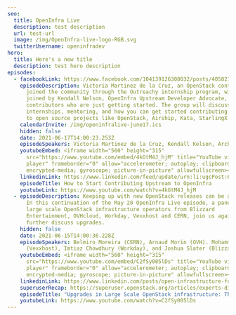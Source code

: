 ```yaml
---
seo:
  title: OpenInfra Live
  description: test description
  url: test-url
  image: /img/OpenInfra-live-logo-RGB.svg
  twitterUsername: openinfradev
hero:
  title: Here's a new title
  description: test hero description
episodes:
  - facebookLink: https://www.facebook.com/104139126308032/posts/4058210514234187/
    episodeDescription: Victoria Martinez de la Cruz, an OpenStack contributor who
      joined the community through the Outreachy internship program, will be
      joined by Kendall Nelson, OpenInfra Upstream Developer Advocate, and
      contributors who are just getting started. The group will discuss
      internships, mentoring, and how you can get started contributing upstream
      to open source projects like OpenStack, Airship, Kata, StarlingX and Zuul.
    calendarInvite: /img/openinfralive-june17.ics
    hidden: false
    date: 2021-06-17T14:00:23.253Z
    episodeSpeakers: Victoria Martinez de la Cruz, Kendall Kelson, Archana Kumari
    youtubeEmbed: <iframe width="560" height="315"
      src="https://www.youtube.com/embed/4kGtM4J_hjM" title="YouTube video
      player" frameborder="0" allow="accelerometer; autoplay; clipboard-write;
      encrypted-media; gyroscope; picture-in-picture" allowfullscreen></iframe>
    linkedinLink: https://www.linkedin.com/feed/update/urn:li:ugcPost:6808870825278640128/
    episodeTitle: How to Start Contributing Upstream to OpenInfra
    youtubeLink: https://www.youtube.com/watch?v=4kGtM4J_hjM
  - episodeDescription: Keeping up with new OpenStack releases can be a challenge.
      In this continuation of the May 20 OpenInfra Live episode, a panel of
      large scale OpenStack infrastructure operators from Blizzard
      Entertainment, OVHcloud, Workday, Vexxhost and CERN, join us again to
      further discuss upgrades.
    hidden: false
    date: 2021-06-15T14:00:36.228Z
    episodeSpeakers: Belmiro Moreira (CERN), Arnaud Morin (OVH). Mohammed Naser
      (Vexxhost), Imtiaz Chowdhury (Workday), and Joshua Slater (Blizzard)
    youtubeEmbed: <iframe width="560" height="315"
      src="https://www.youtube.com/embed/C2fSy005lDs" title="YouTube video
      player" frameborder="0" allow="accelerometer; autoplay; clipboard-write;
      encrypted-media; gyroscope; picture-in-picture" allowfullscreen></iframe>
    linkedinLink: https://www.linkedin.com/posts/open-infrastructure-foundation_opensource-activity-6810566665802252288-_Q5u/
    superuserRecap: https://superuser.openstack.org/articles/experts-discuss-tradeoffs-frequency-and-more-around-upgrades-of-large-scale-openstack-deployments-openinfra-live-recap/
    episodeTitle: "Upgrades in Large Scale OpenStack infrastructure: The Discussion"
    youtubeLink: https://www.youtube.com/watch?v=C2fSy005lDs
---
```

